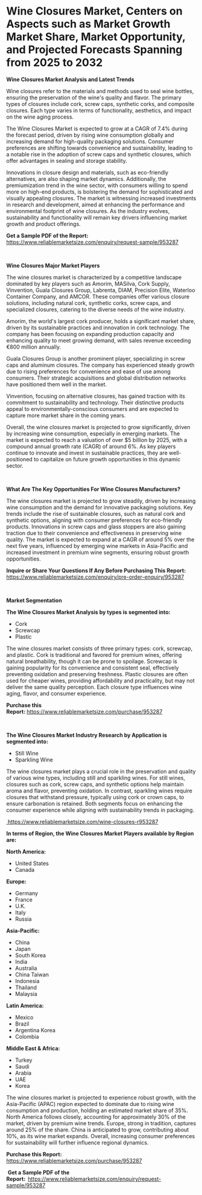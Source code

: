 <p><h1>Wine Closures Market, Centers on Aspects such as Market Growth Market Share, Market Opportunity, and Projected Forecasts Spanning from 2025 to 2032</h1></p><p><strong>Wine Closures Market Analysis and Latest Trends</strong></p>
<p><p>Wine closures refer to the materials and methods used to seal wine bottles, ensuring the preservation of the wine's quality and flavor. The primary types of closures include cork, screw caps, synthetic corks, and composite closures. Each type varies in terms of functionality, aesthetics, and impact on the wine aging process.</p><p>The Wine Closures Market is expected to grow at a CAGR of 7.4% during the forecast period, driven by rising wine consumption globally and increasing demand for high-quality packaging solutions. Consumer preferences are shifting towards convenience and sustainability, leading to a notable rise in the adoption of screw caps and synthetic closures, which offer advantages in sealing and storage stability.</p><p>Innovations in closure design and materials, such as eco-friendly alternatives, are also shaping market dynamics. Additionally, the premiumization trend in the wine sector, with consumers willing to spend more on high-end products, is bolstering the demand for sophisticated and visually appealing closures. The market is witnessing increased investments in research and development, aimed at enhancing the performance and environmental footprint of wine closures. As the industry evolves, sustainability and functionality will remain key drivers influencing market growth and product offerings.</p></p>
<p><strong>Get a Sample PDF of the Report:&nbsp;</strong> <a href="https://www.reliablemarketsize.com/enquiry/request-sample/953287?utm_campaign=3016&utm_medium=2&utm_source=Github&utm_content=ia&utm_term=19042025&utm_id=wine-closures">https://www.reliablemarketsize.com/enquiry/request-sample/953287</a></p>
<p>&nbsp;</p>
<p><strong>Wine Closures Major Market Players</strong></p>
<p><p>The wine closures market is characterized by a competitive landscape dominated by key players such as Amorim, MASilva, Cork Supply, Vinvention, Guala Closures Group, Labrenta, DIAM, Precision Elite, Waterloo Container Company, and AMCOR. These companies offer various closure solutions, including natural cork, synthetic corks, screw caps, and specialized closures, catering to the diverse needs of the wine industry.</p><p>Amorim, the world's largest cork producer, holds a significant market share, driven by its sustainable practices and innovation in cork technology. The company has been focusing on expanding production capacity and enhancing quality to meet growing demand, with sales revenue exceeding €800 million annually.</p><p>Guala Closures Group is another prominent player, specializing in screw caps and aluminum closures. The company has experienced steady growth due to rising preferences for convenience and ease of use among consumers. Their strategic acquisitions and global distribution networks have positioned them well in the market.</p><p>Vinvention, focusing on alternative closures, has gained traction with its commitment to sustainability and technology. Their distinctive products appeal to environmentally-conscious consumers and are expected to capture more market share in the coming years.</p><p>Overall, the wine closures market is projected to grow significantly, driven by increasing wine consumption, especially in emerging markets. The market is expected to reach a valuation of over $5 billion by 2025, with a compound annual growth rate (CAGR) of around 6%. As key players continue to innovate and invest in sustainable practices, they are well-positioned to capitalize on future growth opportunities in this dynamic sector.</p></p>
<p>&nbsp;</p>
<p><strong>What Are The Key Opportunities For Wine Closures Manufacturers?</strong></p>
<p><p>The wine closures market is projected to grow steadily, driven by increasing wine consumption and the demand for innovative packaging solutions. Key trends include the rise of sustainable closures, such as natural cork and synthetic options, aligning with consumer preferences for eco-friendly products. Innovations in screw caps and glass stoppers are also gaining traction due to their convenience and effectiveness in preserving wine quality. The market is expected to expand at a CAGR of around 5% over the next five years, influenced by emerging wine markets in Asia-Pacific and increased investment in premium wine segments, ensuring robust growth opportunities.</p></p>
<p><strong>Inquire or Share Your Questions If Any Before Purchasing This Report:</strong> <a href="https://www.reliablemarketsize.com/enquiry/pre-order-enquiry/953287?utm_campaign=3016&utm_medium=2&utm_source=Github&utm_content=ia&utm_term=19042025&utm_id=wine-closures">https://www.reliablemarketsize.com/enquiry/pre-order-enquiry/953287</a></p>
<p>&nbsp;</p>
<p><strong>Market Segmentation</strong></p>
<p><strong>The Wine Closures Market Analysis by types is segmented into:</strong></p>
<p><ul><li>Cork</li><li>Screwcap</li><li>Plastic</li></ul></p>
<p><p>The wine closures market consists of three primary types: cork, screwcap, and plastic. Cork is traditional and favored for premium wines, offering natural breathability, though it can be prone to spoilage. Screwcap is gaining popularity for its convenience and consistent seal, effectively preventing oxidation and preserving freshness. Plastic closures are often used for cheaper wines, providing affordability and practicality, but may not deliver the same quality perception. Each closure type influences wine aging, flavor, and consumer experience.</p></p>
<p><strong>Purchase this Report:&nbsp;</strong><a href="https://www.reliablemarketsize.com/purchase/953287?utm_campaign=3016&utm_medium=2&utm_source=Github&utm_content=ia&utm_term=19042025&utm_id=wine-closures">https://www.reliablemarketsize.com/purchase/953287</a></p>
<p>&nbsp;</p>
<p><strong>The Wine Closures Market Industry Research by Application is segmented into:</strong></p>
<p><ul><li>Still Wine</li><li>Sparkling Wine</li></ul></p>
<p><p>The wine closures market plays a crucial role in the preservation and quality of various wine types, including still and sparkling wines. For still wines, closures such as cork, screw caps, and synthetic options help maintain aroma and flavor, preventing oxidation. In contrast, sparkling wines require closures that withstand pressure, typically using cork or crown caps, to ensure carbonation is retained. Both segments focus on enhancing the consumer experience while aligning with sustainability trends in packaging.</p></p>
<p><a href="https://www.reliablemarketsize.com/wine-closures-r953287?utm_campaign=3016&utm_medium=2&utm_source=Github&utm_content=ia&utm_term=19042025&utm_id=wine-closures">&nbsp;https://www.reliablemarketsize.com/wine-closures-r953287</a></p>
<p><strong>In terms of Region, the Wine Closures Market Players available by Region are:</strong></p>
<p>
    <p> <strong> North America: </strong>
        <ul>
            <li>United States</li>
            <li>Canada</li>
        </ul>
        </p> 
    <p> <strong> Europe: </strong>
        <ul>
            <li>Germany</li>
            <li>France</li>
            <li>U.K.</li>
            <li>Italy</li>
            <li>Russia</li>
        </ul>
        </p> 
    <p> <strong> Asia-Pacific: </strong>
        <ul>
            <li>China</li>
            <li>Japan</li>
            <li>South Korea</li>
            <li>India</li>
            <li>Australia</li>
            <li>China Taiwan</li>
            <li>Indonesia</li>
            <li>Thailand</li>
            <li>Malaysia</li>
        </ul>
        </p> 
    <p> <strong> Latin America: </strong>
        <ul>
            <li>Mexico</li>
            <li>Brazil</li>
            <li>Argentina Korea</li>
            <li>Colombia</li>
        </ul>
        </p> 
    <p> <strong> Middle East & Africa: </strong>
        <ul>
            <li>Turkey</li>
            <li>Saudi</li>
            <li>Arabia</li>
            <li>UAE</li>
            <li>Korea</li>
        </ul>
    </p>
    </p>
<p><p>The wine closures market is projected to experience robust growth, with the Asia-Pacific (APAC) region expected to dominate due to rising wine consumption and production, holding an estimated market share of 35%. North America follows closely, accounting for approximately 30% of the market, driven by premium wine trends. Europe, strong in tradition, captures around 25% of the share. China is anticipated to grow, contributing about 10%, as its wine market expands. Overall, increasing consumer preferences for sustainability will further influence regional dynamics.</p></p>
<p><strong>Purchase this Report: </strong><a href="https://www.reliablemarketsize.com/purchase/953287?utm_campaign=3016&utm_medium=2&utm_source=Github&utm_content=ia&utm_term=19042025&utm_id=wine-closures">https://www.reliablemarketsize.com/purchase/953287</a></p>
<p>&nbsp;<strong>Get a Sample PDF of the Report:&nbsp;&nbsp;</strong><a href="https://www.reliablemarketsize.com/enquiry/request-sample/953287?utm_campaign=3016&utm_medium=2&utm_source=Github&utm_content=ia&utm_term=19042025&utm_id=wine-closures">https://www.reliablemarketsize.com/enquiry/request-sample/953287</a></p>
<p><strong></strong></p>
<p><p></p><p></p><p></p></p>